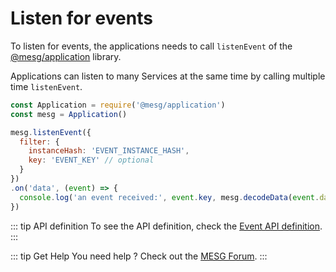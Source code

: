 # Listen for events

To listen for events, the applications needs to call `listenEvent` of the [@mesg/application](https://github.com/mesg-foundation/js-sdk) library.

Applications can listen to many Services at the same time by calling multiple time `listenEvent`.

```javascript
const Application = require('@mesg/application')
const mesg = Application()

mesg.listenEvent({
  filter: {
    instanceHash: 'EVENT_INSTANCE_HASH',
    key: 'EVENT_KEY' // optional
  }
})
.on('data', (event) => {
  console.log('an event received:', event.key, mesg.decodeData(event.data))
})
```

::: tip API definition
To see the API definition, check the [Event API definition](../../api/event.md).
:::

::: tip Get Help
You need help ? Check out the <a href="https://forum.mesg.com" target="_blank">MESG Forum</a>.
:::
